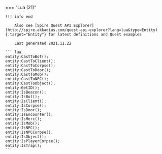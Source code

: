 === "Lua (21)"

    !!! info end

        Also see [Spire Quest API Explorer](http://spire.akkadius.com/quest-api-explorer?lang=lua&type=Entity){:target="Entity"} for latest definitions and Quest examples

        Last generated 2021.11.22

    ``` lua
    entity:CastToBot();
    entity:CastToClient();
    entity:CastToCorpse();
    entity:CastToDoor();
    entity:CastToMob();
    entity:CastToNPC();
    entity:CastToObject();
    entity:GetID();
    entity:IsBeacon();
    entity:IsBot();
    entity:IsClient();
    entity:IsCorpse();
    entity:IsDoor();
    entity:IsEncounter();
    entity:IsMerc();
    entity:IsMob();
    entity:IsNPC();
    entity:IsNPCCorpse();
    entity:IsObject();
    entity:IsPlayerCorpse();
    entity:IsTrap();
    ```
